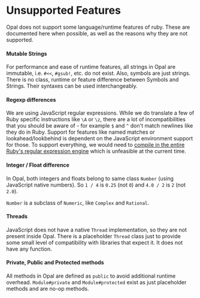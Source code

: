 # Unsupported Features

Opal does not support some language/runtime features of ruby. These are documented here when possible, as well as the reasons why they are not supported.

#### Mutable Strings ####

For performance and ease of runtime features, all strings in Opal are immutable, i.e. `#<<`, `#gsub!`, etc. do not exist. Also, symbols are just strings. There is no class, runtime or feature difference between Symbols and Strings. Their syntaxes can be used interchangeably.

#### Regexp differences ####

We are using JavaScript regular expressions. While we do translate a few of Ruby specific instructions like `\A` or `\z`, there are a lot of incompatibilities that you should be aware of - for example `$` and `^` don't match newlines like they do in Ruby. Support for features like named matches or lookahead/lookbehind is dependent on the JavaScript environment support for those. To support everything, we would need to [compile in the entire Ruby's regular expression engine](https://opalrb.com/blog/2021/06/26/webassembly-and-advanced-regexp-with-opal/) which is unfeasible at the current time.

#### Integer / Float difference ####

In Opal, both integers and floats belong to same class `Number` (using JavaScript native numbers). So `1 / 4` is `0.25` (not `0`) and `4.0 / 2` is `2` (not `2.0`).

`Number` is a subclass of `Numeric`, like `Complex` and `Rational`.

#### Threads ####

JavaScript does not have a native `Thread` implementation, so they are not present inside Opal. There is a placeholder `Thread` class just to provide some small level of compatibility with libraries that expect it. It does not have any function.

#### Private, Public and Protected methods ####

All methods in Opal are defined as `public` to avoid additional runtime overhead. `Module#private` and `Module#protected` exist as just placeholder methods and are no-op methods.
